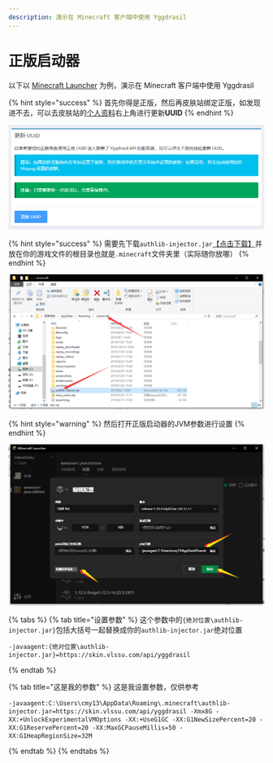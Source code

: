 ```yaml
---
description: 演示在 Minecraft 客户端中使用 Yggdrasil
---
```


# 正版启动器

以下以 [Minecraft Launcher](https://www.minecraft.net/zh-hans/download) 为例，演示在 Minecraft 客户端中使用 Yggdrasil

{% hint style="success" %}
首先你得是正版，然后再皮肤站绑定正版，如发现进不去，可以去皮肤站的[个人资料](https://skin.vlssu.com/user/profile)右上角进行更新**UUID**
{% endhint %}

![](../../.gitbook/assets/h1b-b5usdthqh7-usdk9w_ol-1.png)

{% hint style="success" %}
需要先下载`authlib-injector.jar`[【点击下载】](https://authlib-injector.yushi.moe/~download/)并放在你的游戏文件的根目录也就是`.minecraft`文件夹里（实际随你放哪）
{% endhint %}

![](../../.gitbook/assets/fnuc00nk_mlxbxip03bgns.png)

{% hint style="warning" %}
然后打开正版启动器的JVM参数进行设置
{% endhint %}

![](../../.gitbook/assets/_-4jhu-mh-u5y3usdl1usd-vfy1.png)

{% tabs %}
{% tab title="设置参数" %}
这个参数中的`{绝对位置\authlib-injector.jar}`包括大括号一起替换成你的`authlib-injector.jar`绝对位置

```text
-javaagent:{绝对位置\authlib-injector.jar}=https://skin.vlssu.com/api/yggdrasil
```
{% endtab %}

{% tab title="这是我的参数" %}
这是我设置参数，仅供参考

```text
-javaagent:C:\Users\cmy13\AppData\Roaming\.minecraft\authlib-injector.jar=https://skin.vlssu.com/api/yggdrasil -Xmx8G -XX:+UnlockExperimentalVMOptions -XX:+UseG1GC -XX:G1NewSizePercent=20 -XX:G1ReservePercent=20 -XX:MaxGCPauseMillis=50 -XX:G1HeapRegionSize=32M
```
{% endtab %}
{% endtabs %}

